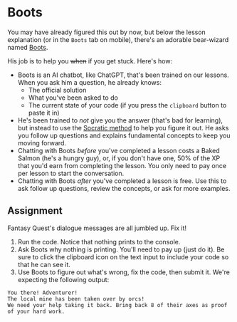 # Boots

You may have already figured this out by now, but below the lesson explanation (or in the `Boots` tab on mobile), there's an adorable bear-wizard named [Boots](https://www.boot.dev/lessons/e4fac74c-9d67-41ad-a85c-c579cb3ad76f#).

His job is to help you ~~when~~ if you get stuck. Here's how:

- Boots is an AI chatbot, like ChatGPT, that's been trained on our lessons. When you ask him a question, he already knows:
    - The official solution
    - What you've been asked to do
    - The current state of your code (if you press the `clipboard` button to paste it in)
- He's been trained to _not_ give you the answer (that's bad for learning), but instead to use the [Socratic method](https://en.wikipedia.org/wiki/Socratic_method) to help you figure it out. He asks you follow up questions and explains fundamental concepts to keep you moving forward.
- Chatting with Boots _before_ you've completed a lesson costs a Baked Salmon (he's a hungry guy), or, if you don't have one, 50% of the XP that you'd earn from completing the lesson. You only need to pay once per lesson to start the conversation.
- Chatting with Boots _after_ you've completed a lesson is free. Use this to ask follow up questions, review the concepts, or ask for more examples.

## Assignment

Fantasy Quest's dialogue messages are all jumbled up. Fix it!

1. Run the code. Notice that nothing prints to the console.
2. Ask Boots why nothing is printing. You'll need to pay up (just do it). Be sure to click the clipboard icon on the text input to include your code so that he can see it.
3. Use Boots to figure out what's wrong, fix the code, then submit it. We're expecting the following output:

```
You there! Adventurer!
The local mine has been taken over by orcs!
We need your help taking it back. Bring back 8 of their axes as proof of your hard work.
```